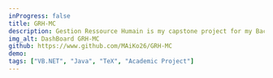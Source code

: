 ```yaml
---
inProgress: false
title: GRH-MC
description: Gestion Ressource Humain is my capstone project for my Bachelor's Degree.
img_alt: DashBoard GRH-MC
github: https://www.github.com/MAiKo26/GRH-MC
demo:
tags: ["VB.NET", "Java", "TeX", "Academic Project"]
---
```

